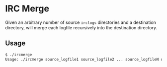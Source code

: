 # IRC Merge
Given an arbitrary number of source `irclogs` directories and a destination directory, will merge each logfile
recursively into the destination directory.

## Usage
```sh
$ ./ircmerge
Usage: ./ircmerge source_logfile1 source_logfile2 ... source_logfileN destination_logfile
```
